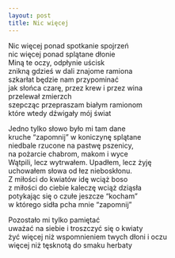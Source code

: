 ```yaml
---
layout: post
title: Nic więcej
---
```


Nic więcej ponad spotkanie spojrzeń   
nic więcej ponad splątane dłonie   
Miną te oczy, odpłynie uścisk   
znikną gdzieś w dali znajome ramiona   
szkarłat będzie nam przypominać   
jak słońca czarę, przez krew i przez wina   
przelewał zmierzch   
szepcząc przepraszam białym ramionom   
które wtedy dźwigały mój świat   
   
Jedno tylko słowo było mi tam dane   
kruche “zapomnij” w koniczynę splątane   
niedbale rzucone na pastwę pszenicy,   
na pożarcie chabrom, makom i wyce   
Wątpili, lecz wytrwałem. Upadłem, lecz żyję   
uchowałem słowa od łez nieboskłonu.   
Z miłości do kwiatów idę wciąż boso   
z miłości do ciebie kaleczę wciąż dziąsła   
potykając się o czułe jeszcze “kocham”   
w którego sidła pcha mnie “zapomnij”   
   
Pozostało mi tylko pamiętać   
uważać na siebie i troszczyć się o kwiaty   
żyć więcej niż wspomnieniem twych dłoni i oczu   
więcej niż tęsknotą do smaku herbaty   
